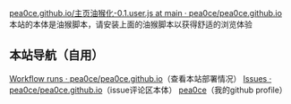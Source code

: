 [pea0ce.github.io/主页油猴化-0.1.user.js at main · pea0ce/pea0ce.github.io](https://github.com/pea0ce/pea0ce.github.io/raw/refs/heads/main/%E4%B8%BB%E9%A1%B5%E6%B2%B9%E7%8C%B4%E5%8C%96-0.1.user.js)
本站的本体是油猴脚本，请安装上面的油猴脚本以获得舒适的浏览体验
## 本站导航（自用）
[Workflow runs · pea0ce/pea0ce.github.io](https://github.com/pea0ce/pea0ce.github.io/actions)（查看本站部署情况）
[Issues · pea0ce/pea0ce.github.io](https://github.com/pea0ce/pea0ce.github.io/issues)（issue评论区本体）
[pea0ce](https://github.com/pea0ce)（我的github profile）
